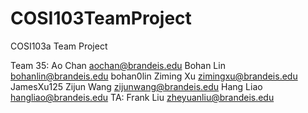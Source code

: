 # COSI103TeamProject
COSI103a Team Project 

Team 35:
Ao Chan   aochan@brandeis.edu
Bohan Lin bohanlin@brandeis.edu bohan0lin
Ziming Xu zimingxu@brandeis.edu JamesXu125
Zijun Wang zijunwang@brandeis.edu
Hang Liao hangliao@brandeis.edu 
TA: Frank Liu zheyuanliu@brandeis.edu